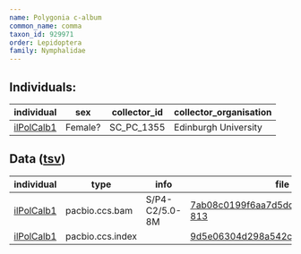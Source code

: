 ```yaml
---
name: Polygonia c-album
common_name: comma
taxon_id: 929971
order: Lepidoptera
family: Nymphalidae
---
```


## Individuals:

| individual | sex | collector_id | collector_organisation |
| ---------- | --- | ------------ | ---------------------- |
| [ilPolCalb1](ilPolCalb1.md) | Female? | SC_PC_1355 | Edinburgh University |

## Data ([tsv](Polygonia_c-album_data.tsv))

| individual | type | info | file |
| ---------- | ---- | ---- | ---- |
| [ilPolCalb1](ilPolCalb1.md) | pacbio.ccs.bam | S/P4-C2/5.0-8M | [7ab08c0199f6aa7d5dd8d08016d1485d-813](https://darwin.cog.sanger.ac.uk/insects/Polygonia_c-album/ilPolCalb1/genomic_data/pacbio/m64016_191218_154712.ccs.bam) |
| [ilPolCalb1](ilPolCalb1.md) | pacbio.ccs.index |  | [9d5e06304d298a542cd1ad51cc947e11](https://darwin.cog.sanger.ac.uk/insects/Polygonia_c-album/ilPolCalb1/genomic_data/pacbio/m64016_191218_154712.ccs.bam.pbi) |
